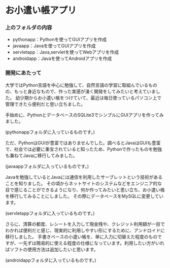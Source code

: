 # お小遣い帳アプリ

### 上のフォルダの内容
- pythonapp：Pythonを使ってGUIアプリを作成
- javaapp：Javaを使ってGUIアプリを作成
- servletapp：Java,servletを使ってWebアプリを作成
- androidapp：Javaを使ってAndroidアプリを作成

### 開発にあたって
大学ではPython言語を中心に勉強して、自然言語の学習に取組んでいるものの、もっと身近なもので、作った実感が湧く開発をしてみたいと考えていました。
幼少期からお小遣い帳をつけていて、最近は毎日使っているパソコン上で管理できたら便利だと思い立ちました。

手始めに、PythonとデータベースのSQLite3でシンプルにGUIアプリを作ってみました。

(pythonappフォルダに入っているものです。)

ただ、PythonはGUIが豊富ではありませんでした。調べるとJavaはGUIも豊富で、社会では必要に重宝されていると知ったため、Pythonで作ったものを勉強も兼ねてJavaに移行してみました。

(javaappフォルダに入っているものです。)

Javaを勉強しているとJavaには通信を利用したサーブレットという技術があることを知りました。
その頃からネットサイトのシステムなどをエンジニア的な目で感じることができるようになり、何か作ってみたいと思い立ち、お小遣い帳を移行してみることにしました。
その際にデータベースをMySQLに変更しています。

(servletappフォルダに入っているものです。)

さらに、清算の都度、レシートを入力して現金残や、クレジット利用額が一目でわかれば便利だと感じ、現実的に利用しやすい形にするために、アンドロイドに移行しました。
手書きベースの小遣い帳を、単に入力に切替えた程度のものですが、一先ずは簡易的に使える程度の仕様になっています。利用したい方がいればソフトの使用方法は追加したいと思います。

(androidappフォルダに入っているものです。)
